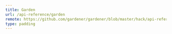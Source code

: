 ```yaml
---
title: Garden
url: /api-reference/garden
remote: https://github.com/gardener/gardener/blob/master/hack/api-reference/garden.md
type: padding
---
```

